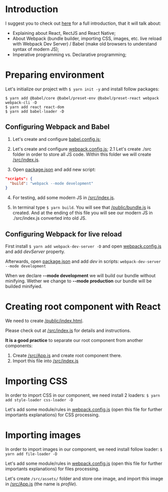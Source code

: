 # Introduction

I suggest you to check out [here](./slides/intro.pdf) for a full introduction, that it will talk about:

- Explaining about React, RectJS and React Native;
- About Webpack (bundle builder, importing CSS, images, etc. live reload with Webpack Dev Server) / Babel (make old browsers to understand syntax of modern JS);
- Imperative programming vs. Declarative programming;

# Preparing environment

Let's initialize our project with `$ yarn init -y` and install follow packages:

```
$ yarn add @babel/core @babel/preset-env @babel/preset-react webpack webpack-cli -D
$ yarn add react react-dom
$ yarn add babel-loader -D
```

## Configuring Webpack and Babel

1. Let's create and configure [babel.config.js](./babel.config.js);

2. Let's create and configure [webpack.config.js](./webpack.config.js);
   2.1 Let's create ./src folder in order to store all JS code. Within this folder we will create [/src/index.js](./src/index.js).

3. Open [package.json](./package.json) and add new script:

```json
"scripts": {
  "build": "webpack --mode development"
}
```

4. For testing, add some modern JS in [/src/index.js](./src/index.js).

5. In terminal type `$ yarn build`. You will see that [/public/bundle.js](./public/bundle.js) is created. And at the ending of this file you will see our modern JS in ./src/index.js converted into old JS.

## Configuring Webpack for live reload

First install `$ yarn add webpack-dev-server -D` and open [webpack.config.js](./webpack.config.js) and add _devServer_ property.

Afterwards, open [package.json](./package.json) and add _dev_ in scripts: `webpack-dev-server --mode development`

When we declare **--mode development** we will build our bundle without minifying. Wether we change to **--mode production** our bundle will be builded minifyied.

# Creating root component with React

We need to create [/public/index.html](./public/index.html).

Please check out at [/src/index.js](./src/index.js) for details and instructions.

**It is a good practice** to separate our root component from another components:

1. Create [/src/App.js](./src/App.js) and create root component there.
2. Import this file into [/src/index.js](./src/index.js)

# Importing CSS

In order to import CSS in our component, we need install 2 loaders:
`$ yarn add style-loader css-loader -D`

Let's add some module/rules in [webpack.config.js](./webpack.config.js) (open this file for further importants explanations) for CSS processing.

# Importing images

In order to import images in our component, we need install follow loader:
`$ yarn add file-loader -D`

Let's add some module/rules in [webpack.config.js](./webpack.config.js) (open this file for further importants explanations) for files processing.

Let's create `/src/assets/` folder and store one image, and import this image in [/src/App.js](./src/App.js) (the name is _profile_).
